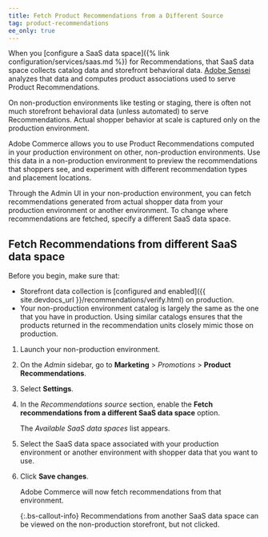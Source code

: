 ```yaml
---
title: Fetch Product Recommendations from a Different Source
tag: product-recommendations
ee_only: true
---
```


When you [configure a SaaS data space]({% link configuration/services/saas.md %}) for Recommendations, that SaaS data space collects catalog data and storefront behavioral data. [Adobe Sensei](https://www.adobe.com/sensei.html) analyzes that data and computes product associations used to serve Product Recommendations.

On non-production environments like testing or staging, there is often not much storefront behavioral data (unless automated) to serve Recommendations. Actual shopper behavior at scale is captured only on the production environment.

Adobe Commerce allows you to use Product Recommendations computed in your production environment on other, non-production environments. Use this data in a non-production environment to preview the recommendations that shoppers see, and experiment with different recommendation types and placement locations.

Through the Admin UI in your non-production environment, you can fetch recommendations generated from actual shopper data from your production environment or another environment. To change where recommendations are fetched, specify a different SaaS data space.

## Fetch Recommendations from different SaaS data space

Before you begin, make sure that:

- Storefront data collection is [configured and enabled]({{ site.devdocs_url }}/recommendations/verify.html) on production.
- Your non-production environment catalog is largely the same as the one that you have in production. Using similar catalogs ensures that the products returned in the recommendation units closely mimic those on production.

1. Launch your non-production environment.

1. On the _Admin_ sidebar, go to **Marketing** > _Promotions_ > **Product Recommendations**.

1. Select **Settings**.

1. In the _Recommendations source_ section, enable the **Fetch recommendations from a different SaaS data space** option.

   The _Available SaaS data spaces_ list appears.

1. Select the SaaS data space associated with your production environment or another environment with shopper data that you want to use.

1. Click **Save changes**.

   Adobe Commerce will now fetch recommendations from that environment.

   {:.bs-callout-info}
   Recommendations from another SaaS data space can be viewed on the non-production storefront, but not clicked.
